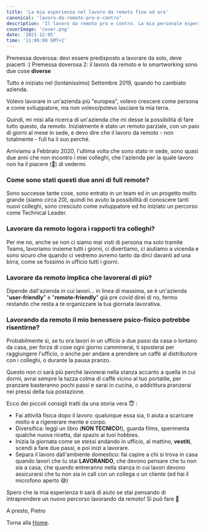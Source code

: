 ```yaml
---
title: 'La mia esperienza nel lavoro da remoto fino ad ora'
canonical: 'lavoro-da-remoto-pro-e-contro'
description: 'Il lavoro da remoto pro e contro. La mia personale esperienza dopo due anni di lavoro full-remote.'
coverImage: 'cover.png'
date: '2021-12-05'
time: '11:00:00 GMT+2'
---
```



Premessa doverosa: devi essere predisposto a lavorare da solo, deve piacerti :) 
Premessa doverosa 2: il lavoro da remoto e lo smartworking sono due cose **diverse**

Tutto è iniziato nel (lontanissimo) Settembre 2019, quando ho cambiato azienda.

Volevo lavorare in un'azienda più "europea", volevo crescere come persona e come sviluppatore, ma non volevo/potevo lasciare la mia terra.

Quindi, mi misi alla ricerca di un'azienda che mi desse la possibilità di fare tutto questo, da remoto.
Inizialmente è stato un remoto parziale, con un paio di giorni al mese in sede, e devo dire che il lavoro da remoto - non totalmente - full ha il suo perché.

Arriviamo a Febbraio 2020, l'ultima volta che sono stato in sede, sono quasi due anni che non incontro i miei colleghi, che l'azienda per la quale lavoro non ha il piacere (🥰) di vedermi.

### Come sono stati questi due anni di full remote?

Sono successe tante cose, sono entrato in un team ed in un progetto molto grande (siamo circa 20), quindi ho avuto la possibilità di conoscere tanti nuovi colleghi, sono cresciuto come sviluppatore ed ho iniziato un percorso come Technical Leader.

### Lavorare da remoto logora i rapporti tra colleghi? 
Per me no, anche se non ci siamo mai visti di persona ma solo tramite Teams, lavoriamo insieme tutti i giorni, ci divertiamo, ci aiutiamo a vicenda e sono sicuro che quando ci vedremo avremo tanto da dirci davanti ad una birra, come se fossimo in ufficio tutti i giorni.

### Lavorare da remoto implica che lavorerai di più?
Dipende dall'azienda in cui lavori... in linea di massima, se è un'azienda "**user-friendly**" e "**remote-friendly**" già pre covid direi di no, fermo restando che resta a te organizzare la tua giornata lavorativa.


### Lavorando da remoto il mio benessere psico-fisico potrebbe risentirne?

Probabilmente sì, se tu ora lavori in un ufficio a due passi da casa o lontano da casa, per forza di cose ogni giorno camminerai, ti sposterai per raggiungere l'ufficio, o anche per andare a prendere un caffè al distributore con i colleghi, o durante la pausa pranzo.

Questo non ci sarà più perché lavorerai nella stanza accanto a quella in cui dormi, avrai sempre la tazza colma di caffè vicino al tuo portatile, per pranzare basteranno pochi passi e sarai in cucina, o addirittura pranzerai nei pressi della tua postazione.

Ecco dei piccoli consigli tratti da una storia vera 😇 : 

- Fai attività fisica dopo il lavoro: qualunque essa sia, ti aiuta a scaricare molto e a rigenerare mente e corpo.
- Diversifica: leggi un libro (**NON TECNICO!**), guarda films, sperimenta qualche nuova ricetta, dai spazio ai tuoi hobbies.
- Inizia la giornata come se stessi andando in ufficio, al mattino, **vestiti**, scendi a fare due passi, e poi inizi a lavorare.
- Separa il lavoro dall'ambiente domestico: fai capire a chi si trova in casa quando lavori che tu stai **LAVORANDO**, che devono pensare che tu non sia a casa, che quando entreranno nella stanza in cui lavori devono assicurarsi che tu non sia in call con un collega o un cliente (ed hai il microfono aperto 😅)

Spero che la mia esperienza ti sarà di aiuto se stai pensando di intraprendere un nuovo percorso lavorando da remoto! 
Si può fare 🤙

A presto, Pietro


Torna alla [Home](/).